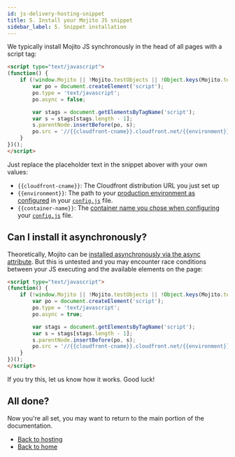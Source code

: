 ```yaml
---
id: js-delivery-hosting-snippet
title: 5. Install your Mojito JS snippet
sidebar_label: 5. Snippet installation
---
```

We typically install Mojito JS synchronously in the head of all pages with a script tag:

```html
<script type="text/javascript">
(function() {
    if (!window.Mojito || !Mojito.testObjects || !Object.keys(Mojito.testObjects).length) {
        var po = document.createElement('script');
        po.type = 'text/javascript';
        po.async = false;

        var stags = document.getElementsByTagName('script');
        var s = stags[stags.length - 1];
        s.parentNode.insertBefore(po, s);
        po.src = '//{{cloudfront-cname}}.cloudfront.net/{{environment}}/{{container-name}}.js';
    }
})();
</script>
```

Just replace the placeholder text in the snippet abover with your own values:

-   `{{cloudfront-cname}}`: The Cloudfront distribution URL you just set up
-   `{{environment}}`: The path to your [production environment as configured](js-delivery-hosting-build-script.md) in your [`config.js`](https://github.com/mint-metrics/mojito-js-delivery/blob/master/config.js) file.
-   `{{container-name}}`: The [container name you chose when configuring](js-delivery-hosting-build-script.md) your [`config.js`](https://github.com/mint-metrics/mojito-js-delivery/blob/master/config.js) file.

## Can I install it asynchronously?

Theoretically, Mojito can be [installed asynchronously via the async attribute](https://www.w3schools.com/tags/att_script_async.asp). But this is untested and you may encounter race conditions between your JS executing and the available elements on the page:

```html
<script type="text/javascript">
(function() {
    if (!window.Mojito || !Mojito.testObjects || !Object.keys(Mojito.testObjects).length) {
        var po = document.createElement('script');
        po.type = 'text/javascript';
        po.async = true;

        var stags = document.getElementsByTagName('script');
        var s = stags[stags.length - 1];
        s.parentNode.insertBefore(po, s);
        po.src = '//{{cloudfront-cname}}.cloudfront.net/{{environment}}/{{container-name}}.js';
    }
})();
</script>
```

If you try this, let us know how it works. Good luck!

## All done?

Now you're all set, you may want to return to the main portion of the documentation.

-   [Back to hosting](js-delivery-hosting.md)
-   [Back to home](js-delivery-intro.md)
